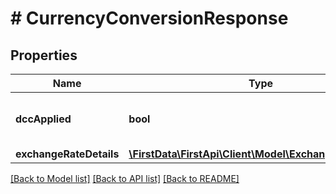 # # CurrencyConversionResponse

## Properties

Name | Type | Description | Notes
------------ | ------------- | ------------- | -------------
**dccApplied** | **bool** | Dynamic Currency Conversion Applied. | [optional] 
**exchangeRateDetails** | [**\FirstData\FirstApi\Client\Model\ExchangeRateDetails**](ExchangeRateDetails.md) |  | [optional] 

[[Back to Model list]](../../README.md#documentation-for-models) [[Back to API list]](../../README.md#documentation-for-api-endpoints) [[Back to README]](../../README.md)


